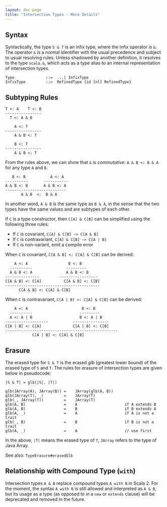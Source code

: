 ```yaml
---
layout: doc-page
title: "Intersection Types - More Details"
---
```


## Syntax

Syntactically, the type `S & T` is an infix type, where the infix operator is `&`.
The operator `&` is a normal identifier
with the usual precedence and subject to usual resolving rules.
Unless shadowed by another definition, it resolves to the type `scala.&`,
which acts as a type alias to an internal representation of intersection types.

```
Type              ::=  ...| InfixType
InfixType         ::=  RefinedType {id [nl] RefinedType}
```

## Subtyping Rules

```
T <: A    T <: B
----------------
  T <: A & B

    A <: T
----------------
    A & B <: T

    B <: T
----------------
    A & B <: T
```

From the rules above, we can show that `&` is _commutative_: `A & B <: B & A` for any type `A` and `B`.

```
   B <: B           A <: A
----------       -----------
A & B <: B       A & B <: A
---------------------------
       A & B  <:  B & A
```

In another word, `A & B` is the same type as `B & A`, in the sense that the two types
have the same values and are subtypes of each other.

If `C` is a type constructor, then `C[A] & C[B]` can be simplified using the following three rules:

- If `C` is covariant, `C[A] & C[B] ~> C[A & B]`
- If `C` is contravariant, `C[A] & C[B] ~> C[A | B]`
- If `C` is non-variant, emit a compile error

When `C` is covariant, `C[A & B] <: C[A] & C[B]` can be derived:

```
    A <: A                  B <: B
  ----------               ---------
  A & B <: A               A & B <: B
---------------         -----------------
C[A & B] <: C[A]          C[A & B] <: C[B]
------------------------------------------
      C[A & B] <: C[A] & C[B]
```

When `C` is contravariant, `C[A | B] <: C[A] & C[B]` can be derived:

```
    A <: A                        B <: B
  ----------                     ---------
  A <: A | B                     B <: A | B
-------------------           ----------------
C[A | B] <: C[A]              C[A | B] <: C[B]
--------------------------------------------------
            C[A | B] <: C[A] & C[B]
```

## Erasure

The erased type for `S & T` is the erased _glb_ (greatest lower bound) of the
erased type of `S` and `T`. The rules for erasure of intersection types are given
below in pseudocode:

```
|S & T| = glb(|S|, |T|)

glb(JArray(A), JArray(B)) =    JArray(glb(A, B))
glb(JArray(T), _)         =    JArray(T)
glb(_, JArray(T))         =    JArray(T)
glb(A, B)                 =    A                     if A extends B
glb(A, B)                 =    B                     if B extends A
glb(A, _)                 =    A                     if A is not a trait
glb(_, B)                 =    B                     if B is not a trait
glb(A, _)                 =    A                     // use first
```

In the above, `|T|` means the erased type of `T`, `JArray` refers to
the type of Java Array.

See also: `TypeErasure#erasedGlb`

## Relationship with Compound Type (`with`)

Intersection types `A & B` replace compound types `A with B` in Scala 2. For the
moment, the syntax `A with B` is still allowed and interpreted as `A & B`, but
its usage as a type (as opposed to in a `new` or `extends` clause) will be
deprecated and removed in the future.
